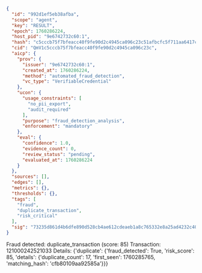 ```json
{
  "id": "992d1ef5eb38afba",
  "scope": "agent",
  "key": "RESULT",
  "epoch": 1760286224,
  "host_pid": "9e6742732c60:1",
  "hash": "c5cccb75f7bfeacc40f9fe90d2c4945ca096c23c51afbcfc5f711aa6417cb522",
  "cid": "QmV1c5cccb75f7bfeacc40f9fe90d2c4945ca096c23c",
  "aicp": {
    "prov": {
      "issuer": "9e6742732c60:1",
      "created_at": 1760286224,
      "method": "automated_fraud_detection",
      "vc_type": "VerifiableCredential"
    },
    "ucon": {
      "usage_constraints": [
        "no_pii_export",
        "audit_required"
      ],
      "purpose": "fraud_detection_analysis",
      "enforcement": "mandatory"
    },
    "eval": {
      "confidence": 1.0,
      "evidence_count": 0,
      "review_status": "pending",
      "evaluated_at": 1760286224
    }
  },
  "sources": [],
  "edges": [],
  "metrics": {},
  "thresholds": {},
  "tags": [
    "fraud",
    "duplicate_transaction",
    "risk_critical"
  ],
  "sig": "73235d861d4b6dfe890d528cb4ae612cdeaeb1a8c765332e8a25ad4232c40631"
}
```

Fraud detected: duplicate_transaction (score: 85)
Transaction: 121000242521033
Details: {'duplicate': {'fraud_detected': True, 'risk_score': 85, 'details': {'duplicate_count': 17, 'first_seen': 1760285765, 'matching_hash': 'cfb80109aa92585a'}}}